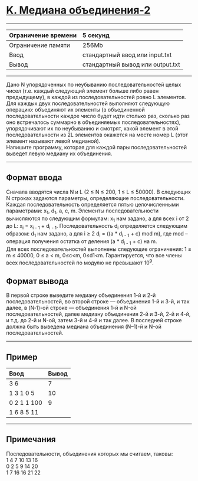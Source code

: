 # [K. Медиана объединения-2](https://contest.yandex.ru/contest/27844/problems/K/)

---
| Ограничение времени | 5 секунд |
| :--- | :--- |
| Ограничение памяти | 256Mb |
| Ввод | стандартный ввод или input.txt |
| Вывод | стандартный вывод или output.txt |
---
Дано N упорядоченных по неубыванию последовательностей целых чисел (т.е. каждый следующий элемент больше либо равен предыдущему), в каждой из последовательностей ровно L элементов. Для каждых двух последовательностей выполняют следующую операцию: объединяют их элементы (в объединенной последовательности каждое число будет идти столько раз, сколько раз оно встречалось суммарно в объединяемых последовательностях), упорядочивают их по неубыванию и смотрят, какой элемент в этой последовательности из 2L элементов окажется на месте номер L (этот элемент называют левой медианой).  
Напишите программу, которая для каждой пары последовательностей выведет левую медиану их объединения.

---
## Формат ввода
Сначала вводятся числа N и L (2 ≤ N ≤ 200, 1 ≤ L ≤ 50000). В следующих N строках задаются параметры, определяющие последовательности.  
Каждая последовательность определяется пятью целочисленными параметрами: x<sub>1</sub>, d<sub>1</sub>, a, c, m. Элементы последовательности вычисляются по следующим формулам: x<sub>1</sub> нам задано, а для всех i от 2 до L: x<sub>i</sub> = x<sub>i - 1</sub> + d<sub>i - 1</sub>. Последовательность d<sub>i</sub> определяется следующим образом: d<sub>1</sub> нам задано, а для i ≥ 2 d<sub>i</sub> = ((a * d<sub>i - 1</sub> + c) mod m), где mod – операция получения остатка от деления (a * d<sub>i - 1</sub> + c) на m.  
Для всех последовательностей выполнены следующие ограничения: 1 ≤ m ≤ 40000, 0 ≤ a < m, 0≤c<m, 0≤d1<m. Гарантируется, что все члены всех последовательностей по модулю не превышают 10<sup>9</sup>.

## Формат вывода
В первой строке выведите медиану объединения 1-й и 2-й последовательностей, во второй строке — объединения 1-й и 3-й, и так далее, в (N‑1)-ой строке — объединения 1-й и N-ой последовательностей, далее медиану объединения 2-й и 3-й, 2-й и 4-й, и т.д. до 2-й и N-ой, затем 3-й и 4-й и так далее. В последней строке должна быть выведена медиана объединения (N–1)-й и N-ой последовательностей.

---
## Пример

| Ввод | Вывод |
| :--- | :--- |
| 3 6 | 7 |
| 1 3 1 0 5 | 10 |
| 0 2 1 1 100 | 9 |
| 1 6 8 5 11 |  |

---
## Примечания
Последовательности, объединения которых мы считаем, таковы:  
1 4 7 10 13 16  
0 2 5 9 14 20  
1 7 16 16 21 22
